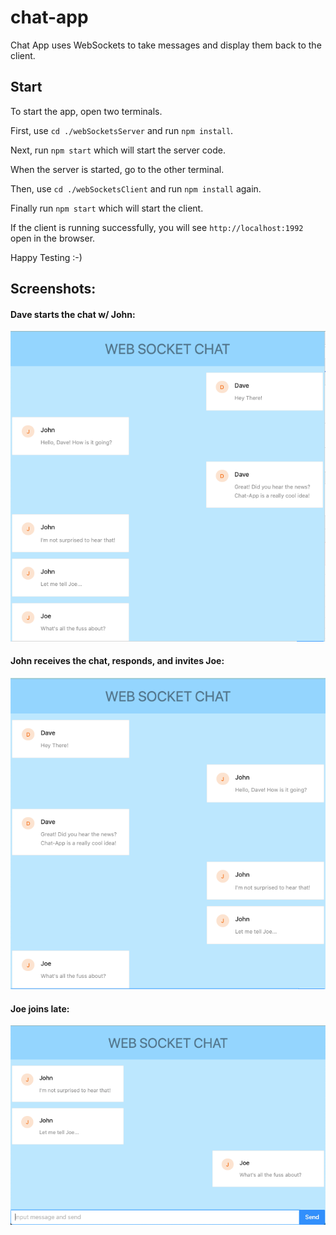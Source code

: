 # chat-app
Chat App uses WebSockets to take messages and display them back to the client.

## Start
To start the app, open two terminals.

First, use `cd ./webSocketsServer` and run `npm install`.

Next, run `npm start` which will start the server code. 

When the server is started, go to the other terminal.

Then, use `cd ./webSocketsClient` and run `npm install` again.

Finally run `npm start` which will start the client.

If the client is running successfully, you will see `http://localhost:1992` open in the browser.

Happy Testing :-)

## Screenshots:

#### Dave starts the chat w/ John:

![Dave_chat.png](./assets/images/Dave_chat.png)

#### John receives the chat, responds, and invites Joe:

![John_chat.png](./assets/images/John_chat.png)

#### Joe joins late:

![Joe_chat.png](./assets/images/Joe_chat.png)


